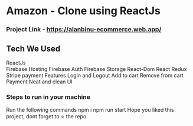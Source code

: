 # Amazon - Clone using ReactJs
### Project Link - https://alanbinu-ecommerce.web.app/

## Tech We Used
ReactJs <br>
Firebase Hosting
Firebase Auth
Firebase Storage
React-Dom
React Redux
Stripe payment
Features
Login and Logout
Add to cart
Remove from cart
Payment
Neat and clean UI

### Steps to run in your machine
Run the following commands
npm i
npm run start
Hope you liked this project, dont forget to ⭐ the repo.
